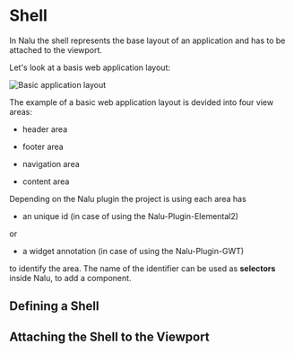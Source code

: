 # Shell
In Nalu the shell represents the base layout of an application and has to be attached to the viewport.

Let's look at a basis web application layout:

![Basic application layout](https://github.com/mvp4g/nalu-parent/tree/master/etc/images/ApplicationLayout.png)

The example of a basic web application layout is devided into four view areas:

* header area

* footer area

* navigation area

* content area


Depending on the Nalu plugin the project is using each area has

* an unique id (in case of using the Nalu-Plugin-Elemental2)

or

* a widget annotation (in case of using the Nalu-Plugin-GWT)

to identify the area. The name of the identifier can be used as **selectors** inside Nalu, to add a component.

## Defining a Shell


## Attaching the Shell to the Viewport

